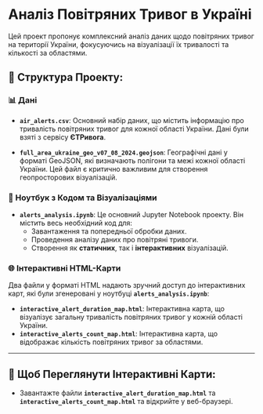 # Аналіз Повітряних Тривог в Україні

Цей проект пропонує комплексний аналіз даних щодо повітряних тривог на території України, фокусуючись на візуалізації їх тривалості та кількості за областями.

## 📁 Структура Проекту:

### 📊 Дані
* **`air_alerts.csv`**: Основний набір даних, що містить інформацію про тривалість повітряних тривог для кожної області України. Дані були взяті з сервісу **ЄТРивога**.

* **`full_area_ukraine_geo_v07_08_2024.geojson`**: Географічні дані у форматі GeoJSON, які визначають полігони та межі кожної області України. Цей файл є критично важливим для створення геопросторових візуалізацій.

### 🐍 Ноутбук з Кодом та Візуалізаціями
* **`alerts_analysis.ipynb`**: Це основний Jupyter Notebook проекту. Він містить весь необхідний код для:
    * Завантаження та попередньої обробки даних.
    * Проведення аналізу даних про повітряні тривоги.
    * Створення як **статичних**, так і **інтерактивних** візуалізацій.


### 🌐 Інтерактивні HTML-Карти
Два файли у форматі HTML надають зручний доступ до інтерактивних карт, які були згенеровані у ноутбуці **`alerts_analysis.ipynb`**:

* **`interactive_alert_duration_map.html`**: Інтерактивна карта, що візуалізує загальну тривалість повітряних тривог у кожній області України.
* **`interactive_alerts_count_map.html`**: Інтерактивна карта, що відображає кількість повітряних тривог за областями.

---

## 🚀 Щоб Переглянути Інтерактивні Карти:

* Завантажте файли **`interactive_alert_duration_map.html`** та **`interactive_alerts_count_map.html`** та відкрийте у веб-браузері.
